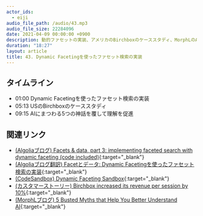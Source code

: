 ```yaml
---
actor_ids:
  - eiji
audio_file_path: /audio/43.mp3
audio_file_size: 22284096
date: 2021-04-09 00:00:00 +0900
description: 動的ファセットの実装、アメリカのBirchboxのケーススタディ、MorphLのAIに関するブログ記事について話しました
duration: "18:27"
layout: article
title: 43. Dynamic Facetingを使ったファセット検索の実装
---
```


## タイムライン

- 01:00 Dynamic Facetingを使ったファセット検索の実装
- 05:13 USのBirchboxのケーススタディ
- 09:15 AIにまつわる5つの神話を覆して理解を促進

## 関連リンク

- [(Algoliaブログ) Facets & data, part 3: implementing faceted search with dynamic faceting (code included)](https://www.algolia.com/blog/engineering/implementing-faceted-search-with-dynamic-faceting-with-code/){:target="_blank"}
- [(Algoliaブログ翻訳) Facetとデータ: Dynamic Facetingを使ったファセット検索の実装](https://shinodogg.com/2021/04/06/implementing-faceted-search-with-dynamic-faceting-with-code/){:target="_blank"}
- [(CodeSandbox) Dynamic Faceting Sandbox](https://resources.algolia.com/customer-stories/birchbox){:target="_blank"}
- [(カスタマーストーリー) Birchbox increased its revenue per session by 10%](https://resources.algolia.com/customer-stories/birchbox){:target="_blank"}
- [(MorphLブログ) 5 Busted Myths that Help You Better Understand AI](https://medium.com/morphl/5-busted-myths-that-help-you-better-understand-ai-34a69ea8c2d5){:target="_blank"}